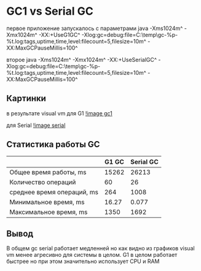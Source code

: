 # GC1 vs Serial GC

первое приложение запускалось с параметрами
java -Xms1024m^
 -Xmx1024m^
 -XX:+UseG1GC^
 -Xlog:gc=debug:file=C:\temp\gc-%p-%t.log:tags,uptime,time,level:filecount=5,filesize=10m^
 -XX:MaxGCPauseMillis=100^

второе 
java -Xms1024m^
 -Xmx1024m^
 -XX:+UseSerialGC^
 -Xlog:gc=debug:file=C:\temp\gc-%p-%t.log:tags,uptime,time,level:filecount=5,filesize=10m^
 -XX:MaxGCPauseMillis=100^


## Картинки
в результате visual vm
для G1
[!image gc1](file://C:\work\java\otus_java_2020_09\L08-gc\gc-gc1.png)

для Serial
[!image serial](file://C:\work\java\otus_java_2020_09\L08-gc\gc-serial.png)

## Статистика работы GC

|                        |  G1 GC       |  Serial GC |
|------------------------|--------------|------------|
| Общее время работы, ms | 15262        | 26213     |
| Количество операций    |  60          |      26    |
| среднее время операций, ms | 264      |    1008    |
| Минимальное время, ms  | 16.27        |     0.077  | 
| Максимальное время, ms | 1350         |    1692  |


## Вывод
В общем gc serial работает медленней но как видно из графиков visual vm менее агресивно для системы в целом. G1 в целом работает быстрее но при этом значительно использует CPU и RAM
